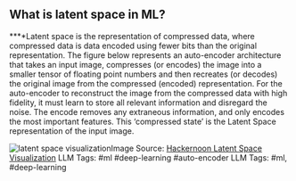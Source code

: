 **What is latent space in ML?**
-------------------------------

**‍**Latent space is the representation of compressed data, where compressed data is data encoded using fewer bits than the original representation. The figure below represents an auto-encoder architecture that takes an input image, compresses (or encodes) the image into a smaller tensor of floating point numbers and then recreates (or decodes) the original image from the compressed (encoded) representation. For the auto-encoder to reconstruct the image from the compressed data with high fidelity, it must learn to store all relevant information and disregard the noise. The encode removes any extraneous information, and only encodes the most important features. This ‘compressed state’ is the Latent Space representation of the input image.  


![latent space visualization](https://assets.website-files.com/618399cd49d125734c8dec95/6437e8cb4769a16c5e8b05df_VWVYaJ5KzUbtPztSQ30GUBgJBumdKRNO_CB57S6bUkOvKyHCnWzktORVCr8-SKmgvOBh8mF--_bq2K0HHFTkqSEJKG_SLiHkXtZyAWtN1LRpTIoxG10jSDG8iJbGTq6wvtFX5GdubRy0E6jWQ9p4ZA.png)Image Source: [Hackernoon Latent Space Visualization](https://hackernoon.com/latent-space-visualization-deep-learning-bits-2-bd09a46920df)
LLM Tags:  #ml #deep-learning #auto-encoder
LLM Tags:  #ml, #deep-learning